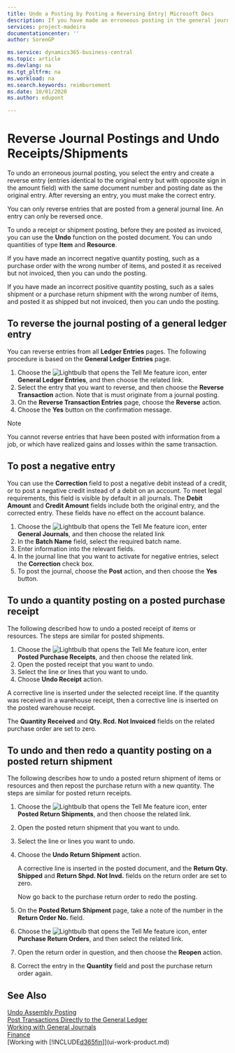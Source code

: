 ```yaml
---
title: Undo a Posting by Posting a Reversing Entry| Microsoft Docs
description: If you have made an erroneous posting in the general journal, then you can use the Reverse Transaction function to undo the posting with a correct audit trail.
services: project-madeira
documentationcenter: ''
author: SorenGP

ms.service: dynamics365-business-central
ms.topic: article
ms.devlang: na
ms.tgt_pltfrm: na
ms.workload: na
ms.search.keywords: reimbursement
ms.date: 10/01/2020
ms.author: edupont

---
```

# Reverse Journal Postings and Undo Receipts/Shipments
To undo an erroneous journal posting, you select the entry and create a reverse entry (entries identical to the original entry but with opposite sign in the amount field) with the same document number and posting date as the original entry. After reversing an entry, you must make the correct entry.

You can only reverse entries that are posted from a general journal line. An entry can only be reversed once.

To undo a receipt or shipment posting, before they are posted as invoiced, you can use the **Undo** function on the posted document. You can undo quantities of type **Item** and **Resource**.

If you have made an incorrect negative quantity posting, such as a purchase order with the wrong number of items, and posted it as received but not invoiced, then you can undo the posting.

If you have made an incorrect positive quantity posting, such as a sales shipment or a purchase return shipment with the wrong number of items, and posted it as shipped but not invoiced, then you can undo the posting.   

## To reverse the journal posting of a general ledger entry
You can reverse entries from all **Ledger Entries** pages. The following procedure is based on the **General Ledger Entries** page.
1. Choose the ![Lightbulb that opens the Tell Me feature](media/ui-search/search_small.png "Tell me what you want to do") icon, enter **General Ledger Entries**, and then choose the related link.
2. Select the entry that you want to reverse, and then choose the **Reverse Transaction** action. Note that is must originate from a journal posting.
3. On the **Reverse Transaction Entries** page, choose the **Reverse** action.
4. Choose the **Yes** button on the confirmation message.

> [!NOTE]
> You cannot reverse entries that have been posted with information from a job, or which have realized gains and losses within the same transaction.

## To post a negative entry  
You can use the **Correction** field to post a negative debit instead of a credit, or to post a negative credit instead of a debit on an account. To meet legal requirements, this field is visible by default in all journals. The **Debit Amount** and **Credit Amount** fields include both the original entry, and the corrected entry. These fields have no effect on the account balance.  

1.  Choose the ![Lightbulb that opens the Tell Me feature](media/ui-search/search_small.png "Tell me what you want to do") icon, enter **General Journals**, and then choose the related link  
2.  In the **Batch Name** field, select the required batch name.  
3.  Enter information into the relevant fields.  
4.  In the journal line that you want to activate for negative entries, select the **Correction** check box.  
5.  To post the journal, choose the **Post** action, and then choose the **Yes** button.

## To undo a quantity posting on a posted purchase receipt  
The following described how to undo a posted receipt of items or resources. The steps are similar for posted shipments.

1.  Choose the ![Lightbulb that opens the Tell Me feature](media/ui-search/search_small.png "Tell me what you want to do") icon, enter **Posted Purchase Receipts**, and then choose the related link.  
2.  Open the posted receipt that you want to undo.  
3.  Select the line or lines that you want to undo.  
4.  Choose **Undo Receipt** action.

A corrective line is inserted under the selected receipt line. If the quantity was received in a warehouse receipt, then a corrective line is inserted on the posted warehouse receipt.  

The **Quantity Received** and **Qty. Rcd. Not Invoiced** fields on the related purchase order are set to zero.

## To undo and then redo a quantity posting on a posted return shipment
The following describes how to undo a posted return shipment of items or resources and then repost the purchase return with a new quantity. The steps are similar for posted return receipts.

1.  Choose the ![Lightbulb that opens the Tell Me feature](media/ui-search/search_small.png "Tell me what you want to do") icon, enter **Posted Return Shipments**, and then choose the related link.  
2.  Open the posted return shipment that you want to undo.
3. Select the line or lines you want to undo.  

4.  Choose the **Undo Return Shipment** action.  

    A corrective line is inserted in the posted document, and the **Return Qty. Shipped** and **Return Shpd. Not Invd.** fields on the return order are set to zero.  

    Now go back to the purchase return order to redo the posting.  

5.  On the **Posted Return Shipment** page, take a note of the number in the **Return Order No.** field.  
6.  Choose the ![Lightbulb that opens the Tell Me feature](media/ui-search/search_small.png "Tell me what you want to do") icon, enter **Purchase Return Orders**, and then select the related link.  
7.  Open the return order in question, and then choose the **Reopen** action.  
8.  Correct the entry in the **Quantity** field and post the purchase return order again.  

## See Also
[Undo Assembly Posting](assembly-how-to-undo-assembly-posting.md)  
[Post Transactions Directly to the General Ledger](finance-how-post-transactions-directly.md)  
[Working with General Journals](ui-work-general-journals.md)  
[Finance](finance.md)  
[Working with [!INCLUDE[d365fin](includes/d365fin_md.md)]](ui-work-product.md)  
